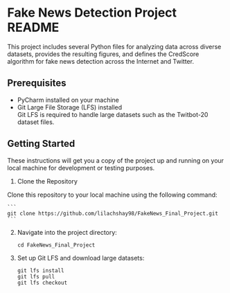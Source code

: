 # Fake News Detection Project README

This project includes several Python files for analyzing data across diverse datasets, provides the resulting figures, and 
defines the CredScore algorithm for fake news detection across the Internet and Twitter.

## Prerequisites

* PyCharm installed on your machine
* Git Large File Storage (LFS) installed  
  Git LFS is required to handle large datasets such as the Twitbot-20 dataset files.

## Getting Started

These instructions will get you a copy of the project up and running on your local machine for development or testing purposes.

1. Clone the Repository
   
Clone this repository to your local machine using the following command:

    ```
    git clone https://github.com/lilachshay98/FakeNews_Final_Project.git
    ```


2. Navigate into the project directory:

    ```
    cd FakeNews_Final_Project
    ```

3. Set up Git LFS and download large datasets:

    ```
    git lfs install
    git lfs pull
    git lfs checkout
    ```


